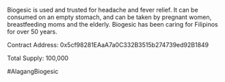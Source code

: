 Biogesic is used and trusted for headache and fever relief. It can be consumed on an empty stomach, and can be taken by pregnant women, breastfeeding moms and the elderly. Biogesic has been caring for Filipinos for over 50 years. 


Contract Address: 0x5cf98281EAaA7a0C332B3515b274739ed92B1849

Total Supply: 100,000

#AlagangBiogesic
